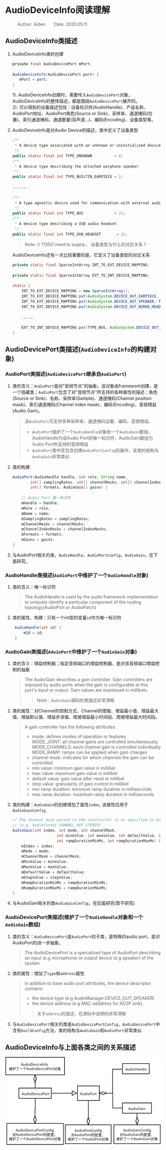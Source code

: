 # AudioDeviceInfo阅读理解  

>Author: Aiden&#160;&#160;&#160;&#160;&#160;&#160;&#160;Date: 2020.05.11

## AudioDeviceInfo类描述

1. AudioDeviceInfo类的创建  

    ```java
    private final AudioDevicePort mPort;

    AudioDeviceInfo(AudioDevicePort port) {
       mPort = port;
    }
    ```

    1). AudioDeviceInfo创建时，需要传入`AudioDevicePort`对象，AudioDeviceInfo的整体描述，都是围绕`AudioDevicePort`展开的。  
    2). 可以得到的设备描述包括：设备标识符(AudioHandle)、产品名称、AudioPort地址、AudioPort角色(Source or Sink)、采样率、通道掩码(位置)、索引通道掩码、通道数量(双声道...)、编码(Encoding)、设备类型等。

2. AudioDeviceInfo是对Audio Device的描述，类中定义了设备类型  

    ```java
    /**
     * A device type associated with an unknown or uninitialized device.
     */
    public static final int TYPE_UNKNOWN          = 0;
    /**
     * A device type describing the attached earphone speaker.
     */
    public static final int TYPE_BUILTIN_EARPIECE = 1;

    ........

    /**
     * A type-agnostic device used for communication with external audio systems
     */
    public static final int TYPE_BUS              = 21;
    /**
     * A device type describing a USB audio headset.
     */
    public static final int TYPE_USB_HEADSET       = 22;
    ```

    > Note: // TODO  need to supply， 设备类型与什么的对应关系？  

    AudioDeviceInfo还有一点比较重要的是，它定义了设备类型的对应关系

    ```java
    private static final SparseIntArray INT_TO_EXT_DEVICE_MAPPING;

    private static final SparseIntArray EXT_TO_INT_DEVICE_MAPPING;

    static {
        INT_TO_EXT_DEVICE_MAPPING = new SparseIntArray();
        INT_TO_EXT_DEVICE_MAPPING.put(AudioSystem.DEVICE_OUT_EARPIECE, TYPE_BUILTIN_EARPIECE);
        INT_TO_EXT_DEVICE_MAPPING.put(AudioSystem.DEVICE_OUT_SPEAKER, TYPE_BUILTIN_SPEAKER);
        INT_TO_EXT_DEVICE_MAPPING.put(AudioSystem.DEVICE_OUT_WIRED_HEADSET, TYPE_WIRED_HEADSET);

        ......

        EXT_TO_INT_DEVICE_MAPPING.put(TYPE_BUS, AudioSystem.DEVICE_OUT_BUS);
    }
    ```

## AudioDevicePort类描述(`AudioDeviceInfo`的构建对象)

### AudioPort类描述(`AudioDevicePort`继承自`AudioPort`)

1. 类的含义：`AudioPort`是对"音频节点"的抽象，该对象由framework创建，是一个隐藏类；`AudioPort`包含了对"音频节点"所支持的各种属性的描述：角色(Source or Sink)、名称、采样率(Sample)、通道掩码(Channel position mask)、索引通道掩码(Channel index mask)、编码(Encoding)、音频增益(Audio Gain)。

    > 该`AudioPort`可支持多种采样率、通道掩码设置、编码、音频增益。  
    >
    >- `AudioPort`维护了一个`AudioHandle`对象和一个`AudioGain`数组，AudioHandle为该Audio Port的唯一标识符，AudioGain数组为Audio Port所支持的音频增益
    >- `AudioPort`类中还包含创建`AudioPortConfig`的操作，该类的结构与`AudioGain`非常类似

2. 类的构建

    ```java
    AudioPort(AudioHandle handle, int role, String name,
            int[] samplingRates, int[] channelMasks, int[] channelIndexMasks,
            int[] formats, AudioGain[] gains) {

        // Audio Port 唯一标识符
        mHandle = handle;
        mRole = role;
        mName = name;
        mSamplingRates = samplingRates;
        mChannelMasks = channelMasks;
        mChannelIndexMasks = channelIndexMasks;
        mFormats = formats;
        mGains = gains;
    }
    ```

3. 与AudioPort相关的类，`AudioHandle`、`AudioPortConfig`、`AudioGain`，在下面研究。

### AudioHandle类描述(`AudioPort`中维护了一个`AudioHandle`对象)

1. 类的含义：唯一标识符

    >The AudioHandle is used by the audio framework implementation to uniquely identify a particular component of the routing topology(AudioPort or AudioPatch)  

2. 类的属性、构建：只有一个int型的变量`id`作为唯一标识符

   ```java
    AudioHandle(int id) {
        mId = id;
    }
   ```

### AudioGain类描述(`AduioPort`中维护了一个`AudioGain`对象)

1. 类的含义：增益控制器；指定音频端口的增益控制器，是对该音频端口增益控制的抽象

    > The AudioGain describes a gain controller. Gain controllers are exposed by audio ports when the gain is configurable at this port's input or output. Gain values are expressed in millibels.
    >> Note：`AudioGain`源码的类描述非常清晰

2. 类的属性：对Channel的控制方式、Channel的使能、增益最小值、增益最大值、增益默认值、增益步进值、爬坡增益最小时间段、爬坡增益最大时间段。

    >  A gain controller has the following attributes:
    >
    >- mode: defines modes of operation or features  
        MODE_JOINT: all channel gains are controlled simultaneously  
        MODE_CHANNELS: each channel gain is controlled individually  
        MODE_RAMP: ramps can be applied when gain changes  
    >- channel mask: indicates for which channels the gain can be controlled
    >- min value: minimum gain value in millibel
    >- max value: maximum gain value in millibel
    >- default value: gain value after reset in millibel
    >- step value: granularity of gain control in millibel
    >- min ramp duration: minimum ramp duration in milliseconds
    >- max ramp duration: maximum ramp duration in milliseconds

3. 类的构建：`AudioGain`的创建增加了属性`index`, 该属性应用于`AudioGainConfig`  

    ```java
    // The channel mask passed to the constructor is as specified in AudioFormat
    // (e.g. AudioFormat.CHANNEL_OUT_STEREO)
    AudioGain(int index, int mode, int channelMask,
                        int minValue, int maxValue, int defaultValue, int stepValue,
                        int rampDurationMinMs, int rampDurationMaxMs) {
        mIndex = index;
        mMode = mode;
        mChannelMask = channelMask;
        mMinValue = minValue;
        mMaxValue = maxValue;
        mDefaultValue = defaultValue;
        mStepValue = stepValue;
        mRampDurationMinMs = rampDurationMinMs;
        mRampDurationMaxMs = rampDurationMaxMs;
    }
    ```

4. 与AudioGain相关的类`AudioGainConfig`，在后面研究(暂不研究)  

### AudioDevicePort类描述(维护了一个`AudioHandle`对象和一个`AudioGain`数组)  

1. 类的含义：`AudioDevicePort`是`AudioPort`的子类，是特殊的audio port，是对AudioPort的进一步抽象。

    > The AudioDevicePort is a specialized type of AudioPort describing an input (e.g microphone) or output device (e.g speaker) of the system.

2. 类的属性：增加了`type`和`address`属性

    > In addition to base audio port attributes, the device descriptor contains:
    >
    >- the device type (e.g AudioManager.DEVICE_OUT_SPEAKER)
    >- the device address (e.g MAC adddress for AD2P sink).
    >
    >> 关于`address`的描述，在源码中说明的非常清晰

3. 与`AudioDevicePort`相关的类是`AudioDevicePortConfig`，`AudioDevicePort`中含有`buildConfig`方法，类的结构与`AudioGain`和`AudioPort`非常类似

## AudioDeviceInfo与上面各类之间的关系描述

![AudioDeviceInfo类间关系](./image/AudioDeviceInfo.png)
